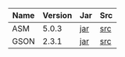 Name|Version|Jar|Src
---|---|---|---
ASM|5.0.3|[jar](https://github.com/Konloch/bytecode-viewer/raw/master/libs/asm-all-5.0.3.jar)|[src](http://download.forge.ow2.org/asm/asm-5.0.3.tar.gz)
GSON|2.3.1|[jar](http://search.maven.org/remotecontent?filepath=com/google/code/gson/gson/2.3.1/gson-2.3.1.jar)|[src](http://search.maven.org/remotecontent?filepath=com/google/code/gson/gson/2.3.1/gson-2.3.1-sources.jar)